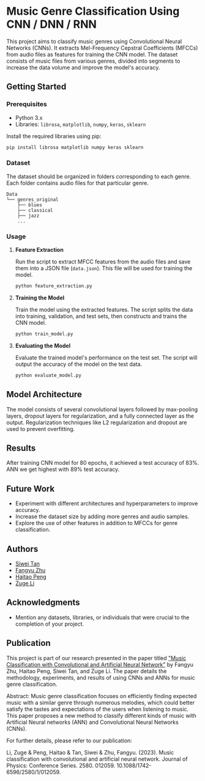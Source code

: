 
# Music Genre Classification Using CNN / DNN / RNN

This project aims to classify music genres using Convolutional Neural Networks (CNNs). It extracts Mel-Frequency Cepstral Coefficients (MFCCs) from audio files as features for training the CNN model. The dataset consists of music files from various genres, divided into segments to increase the data volume and improve the model's accuracy.

## Getting Started

### Prerequisites

- Python 3.x
- Libraries: `librosa`, `matplotlib`, `numpy`, `keras`, `sklearn`

Install the required libraries using pip:

```bash
pip install librosa matplotlib numpy keras sklearn
```

### Dataset

The dataset should be organized in folders corresponding to each genre. Each folder contains audio files for that particular genre.

```
Data
└── genres_original
    ├── blues
    ├── classical
    ├── jazz
    ...
```

### Usage

1. **Feature Extraction**

   Run the script to extract MFCC features from the audio files and save them into a JSON file (`data.json`). This file will be used for training the model.

   ```bash
   python feature_extraction.py
   ```

2. **Training the Model**

   Train the model using the extracted features. The script splits the data into training, validation, and test sets, then constructs and trains the CNN model.

   ```bash
   python train_model.py
   ```

3. **Evaluating the Model**

   Evaluate the trained model's performance on the test set. The script will output the accuracy of the model on the test data.

   ```bash
   python evaluate_model.py
   ```

## Model Architecture

The model consists of several convolutional layers followed by max-pooling layers, dropout layers for regularization, and a fully connected layer as the output. Regularization techniques like L2 regularization and dropout are used to prevent overfitting.

## Results

After training CNN model for 80 epochs, it achieved a test accuracy of 83%. 
ANN we get highest with 89% test accuracy.

## Future Work

- Experiment with different architectures and hyperparameters to improve accuracy.
- Increase the dataset size by adding more genres and audio samples.
- Explore the use of other features in addition to MFCCs for genre classification.

## Authors

- [Siwei Tan](siwtan@ucdavis.edu)
- [Fangyu Zhu](fazhu@ucsd.edu)
- [Haitao Peng](201900800133@mail.sdu.edu.cn)
- [Zuge Li](zgli@ucdavis.edu)

## Acknowledgments

- Mention any datasets, libraries, or individuals that were crucial to the completion of your project.

## Publication

This project is part of our research presented in the paper titled ["Music Classification with Convolutional and Artificial Neural Network"](https://iopscience.iop.org/article/10.1088/1742-6596/2580/1/012059) by Fangyu Zhu, Haitao Peng, Siwei Tan, and Zuge Li. The paper details the methodology, experiments, and results of using CNNs and ANNs for music genre classification. 

Abstract: Music genre classification focuses on efficiently finding expected music with a similar genre through numerous melodies, which could better satisfy the tastes and expectations of the users when listening to music. This paper proposes a new method to classify different kinds of music with Artificial Neural networks (ANN) and Convolutional Neural Networks (CNNs). 

For further details, please refer to our publication:

Li, Zuge & Peng, Haitao & Tan, Siwei & Zhu, Fangyu. (2023). Music classification with convolutional and artificial neural network. Journal of Physics: Conference Series. 2580. 012059. 10.1088/1742-6596/2580/1/012059.
